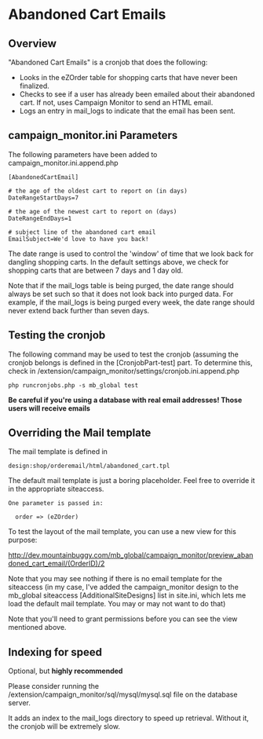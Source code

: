 Abandoned Cart Emails
=====================

Overview
--------

"Abandoned Cart Emails" is a cronjob that does the following:

* Looks in the eZOrder table for shopping carts that have never been finalized.
* Checks to see if a user has already been emailed about their abandoned cart.
  If not, uses Campaign Monitor to send an HTML email.
* Logs an entry in mail_logs to indicate that the email has been sent.

campaign_monitor.ini Parameters
--------------------------------

The following parameters have been added to campaign_monitor.ini.append.php

    [AbandonedCartEmail]

    # the age of the oldest cart to report on (in days)
    DateRangeStartDays=7

	# the age of the newest cart to report on (days)
	DateRangeEndDays=1

	# subject line of the abandoned cart email
	EmailSubject=We'd love to have you back!
</pre>

The date range is used to control the 'window' of time that we look back for
dangling shopping carts. In the default settings above, we check for shopping
carts that are between 7 days and 1 day old.

Note that if the mail_logs table is being purged, the date range should always
be set such so that it does not look back into purged data. For
example, if the mail_logs is being purged every week, the date range should
never extend back further than seven days.

Testing the cronjob
--------------------

The following command may be used to test the cronjob (assuming the cronjob
belongs is defined in the [CronjobPart-test] part. To determine this, check in
/extension/campaign_monitor/settings/cronjob.ini.append.php

    php runcronjobs.php -s mb_global test

**Be careful if you're using a database with real email addresses! Those users
will receive emails**

Overriding the Mail template
----------------------------

The mail template is defined in

    design:shop/orderemail/html/abandoned_cart.tpl

The default mail template is just a boring placeholder. Feel free to override
it in the appropriate siteaccess.

    One parameter is passed in:

      order => (eZOrder)

To test the layout of the mail template, you can use a new view for this purpose:

http://dev.mountainbuggy.com/mb_global/campaign_monitor/preview_abandoned_cart_email/(OrderID)/2

Note that you may see nothing if there is no email template for the siteaccess
 (in my case, I've added the campaign_monitor design to the mb_global siteaccess
[AdditionalSiteDesigns] list in site.ini, which lets me load the default
mail template. You may or may not want to do that)

Note that you'll need to grant permissions before you can see the view
mentioned above.

Indexing for speed
------------------

Optional, but **highly recommended**

Please consider running the /extension/campaign_monitor/sql/mysql/mysql.sql
file on the database server.

It adds an index to the mail_logs directory to speed up retrieval. Without it,
the cronjob will be extremely slow.
